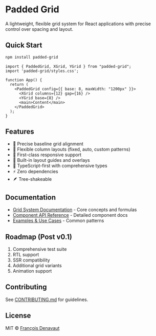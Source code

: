 # Padded Grid

A lightweight, flexible grid system for React applications with precise control over spacing and layout.

## Quick Start

```bash
npm install padded-grid
```

```tsx
import { PaddedGrid, XGrid, YGrid } from "padded-grid";
import 'padded-grid/styles.css';

function App() {
  return (
    <PaddedGrid config={{ base: 8, maxWidth: "1200px" }}>
      <XGrid columns={12} gap={16} />
      <YGrid base={8} />
      <main>Content</main>
    </PaddedGrid>
  );
}
```

## Features

- 🎯 Precise baseline grid alignment
- 📐 Flexible column layouts (fixed, auto, custom patterns)
- 📱 First-class responsive support
- 🎨 Built-in layout guides and overlays
- 🔧 TypeScript-first with comprehensive types
- ⚡️ Zero dependencies
- 🪶 Tree-shakeable

## Documentation

- [Grid System Documentation](./docs/GRID_SYSTEM.md) - Core concepts and formulas
- [Component API Reference](./docs/COMPONENTS.md) - Detailed component docs
- [Examples & Use Cases](./docs/EXAMPLES.md) - Common patterns

## Roadmap (Post v0.1)

1. Comprehensive test suite
2. RTL support
3. SSR compatibility
4. Additional grid variants
5. Animation support

## Contributing

See [CONTRIBUTING.md](./CONTRIBUTING.md) for guidelines.

## License

MIT © [François Denavaut](https://github.com/dnvt)
